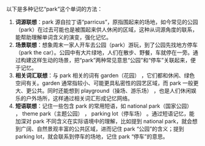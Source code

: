 以下是多种记忆“park”这个单词的方法：
1. **词源联想**：park 源自拉丁语“parricus”，原指围起来的场地，如今常见的公园（park）在过去可能也是被围起来供人休闲的区域，这种从词源角度的联系，能帮助理解单词含义的演变，强化记忆。
2. **场景联想**：想象周末一家人开车去公园（park）游玩，到了公园先找地方停车（park the car）。公园中有大片绿地，人们在散步、野餐，车就停在一旁。通过构建这样生动的场景，把“park”两种常见意思“公园”和“停车”关联起来，便于记忆。
3. **相关词汇联想**：与 park 相关的词有 garden（花园） ，它们都和休闲、绿色空间有关。garden 通常指较小、可能更具私密性的园艺区域，而 park 一般更大、更公共。同时还能想到 playground（操场、游乐场） ，也是人们休闲娱乐的户外场所，这样通过相关词汇形成记忆网络。 
4. **短语联想**：记住一些包含 park 的常用短语，如 national park（国家公园） ， theme park（主题公园） ， parking lot（停车场） 。通过短语记忆，能加深对 park 不同含义在实际语境中的理解，比如提到 national park，就会想到广阔、自然景观丰富的公共区域，进而记住 park “公园”的含义；提到 parking lot，就会联系到停车的场地，记住 park “停车”的意思。 